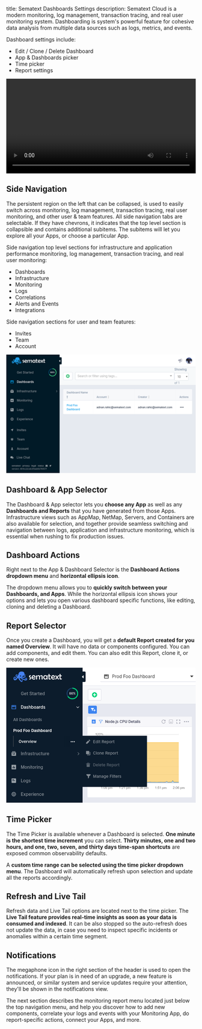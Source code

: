 title: Sematext Dashboards Settings
description: Sematext Cloud is a modern monitoring, log management, transaction tracing, and real user monitoring system. Dashboarding is system's powerful feature for cohesive data analysis from multiple data sources such as logs, metrics, and events. 



<!-- https://sematext.com/docs/images/guide/dashboards/sematext-dashboards-guide.png -->


Dashboard settings include:

  - Edit / Clone / Delete Dashboard
  - App & Dashboards picker
  - Time picker
  - Report settings

<video style="display:block; width:100%; height:auto;" controls autoplay loop>
  <source src="https://sematext.com/wp-content/uploads/2019/07/dash-settings.mp4" type="video/mp4" />
</video>

## Side Navigation

The persistent region on the left that can be collapsed, is used to easily switch across monitoring, log management, transaction tracing, real user monitoring, and other user & team features. All side navigation tabs are selectable. If they have chevrons, it indicates that the top level section is collapsible and contains additional subitems. The subitems will let you explore all your Apps, or choose a particular App.

Side navigation top level sections for infrastructure and application performance monitoring, log management, transaction tracing, and real user monitoring:

- Dashboards
- Infrastructure
- Monitoring
- Logs
- Correlations
- Alerts and Events
- Integrations

Side navigation sections for user and team features:

- Invites
- Team
- Account 

![Sematext Monitoring App Sidenav](../images/dashboards/side-nav.png)

## Dashboard & App Selector

The Dashboard & App selector lets you **choose any App** as well as any **Dashboards and Reports** that you have generated from those Apps. Infrastructure views such as AppMap, NetMap, Servers, and Containers are also available for selection, and together provide seamless switching and navigation between logs, application and infrastructure monitoring, which is essential when rushing to fix production issues.

## Dashboard Actions

Right next to the App & Dashboard Selector is the **Dashboard Actions dropdown menu** and **horizontal ellipsis icon**. 

The dropdown menu allows you to **quickly switch between your Dashboards, and Apps**. While the horizontal ellipsis icon shows your options and lets you open various dashboard specific functions, like editing, cloning and deleting a Dashboard.

## Report Selector

Once you create a Dashboard, you will get a **default Report created for you named Overview**. It will have no data or components configured. You can add components, and edit them. You can also edit this Report, clone it, or create new ones.

![](../images/dashboards/report-selector.png)

## Time Picker

The Time Picker is available whenever a Dashboard is selected. **One minute is the shortest time increment** you can select. **Thirty minutes, one and two hours, and one, two, seven, and thirty days time-span shortcuts** are exposed common observability defaults.

A **custom time range can be selected using the time picker dropdown menu**. The Dashboard will automatically refresh upon selection and update all the reports accordingly.

## Refresh and Live Tail

Refresh data and Live Tail options are located next to the time picker. The **Live Tail feature provides real-time insights as soon as your data is consumed and indexed**. It can be also stopped so the auto-refresh does not update the data, in case you need to inspect specific incidents or anomalies within a certain time segment.

## Notifications

The megaphone icon in the right section of the header is used to open the notifications. If your plan is in need of an upgrade, a new feature is announced, or similar system and service updates require your attention, they'll be shown in the notifications view.

The next section describes the monitoring report menu located just below the top navigation menu, and help you discover how to add new components, correlate your logs and events with your Monitoring App, do report-specific actions, connect your Apps, and more.

